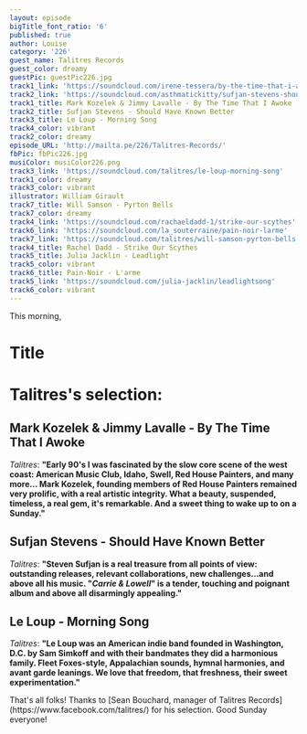 ```yaml
---
layout: episode
bigTitle_font_ratio: '6'
published: true
author: Louise
category: '226'
guest_name: Talitres Records
guest_color: dreamy
guestPic: guestPic226.jpg
track1_link: 'https://soundcloud.com/irene-tessera/by-the-time-that-i-awoke'
track2_link: 'https://soundcloud.com/asthmatickitty/sufjan-stevens-should-have-known-better'
track1_title: Mark Kozelek & Jimmy Lavalle - By The Time That I Awoke
track2_title: Sufjan Stevens - Should Have Known Better
track3_title: Le Loup - Morning Song
track4_color: vibrant
track2_color: dreamy
episode_URL: 'http://mailta.pe/226/Talitres-Records/'
fbPic: fbPic226.jpg
musiColor: musiColor226.png
track3_link: 'https://soundcloud.com/talitres/le-loup-morning-song'
track1_color: dreamy
track3_color: vibrant
illustrator: William Girault
track7_title: Will Samson - Pyrton Bells
track7_color: dreamy
track4_link: 'https://soundcloud.com/rachaeldadd-1/strike-our-scythes'
track6_link: 'https://soundcloud.com/la_souterraine/pain-noir-larme'
track7_link: 'https://soundcloud.com/talitres/will-samson-pyrton-bells'
track4_title: Rachel Dadd - Strike Our Scythes
track5_title: Julia Jacklin - Leadlight
track5_color: vibrant
track6_title: Pain-Noir - L'arme
track5_link: 'https://soundcloud.com/julia-jacklin/leadlightsong'
track6_color: vibrant
---
```

<p id="introduction">This morning,</p>

# Title 



# Talitres's selection:

## Mark Kozelek & Jimmy Lavalle - By The Time That I Awoke
_Talitres_: **"**Early 90's I was fascinated by the slow core scene of the west coast: American Music Club, Idaho, Swell, Red House Painters, and many more... Mark Kozelek, founding members of Red House Painters remained very prolific, with a real artistic integrity. What a beauty, suspended, timeless, a real gem, it's remarkable. And a sweet thing to wake up to on a Sunday.**"**

## Sufjan Stevens - Should Have Known Better
_Talitres_: **"**Steven Sufjan is a real treasure from all points of view: outstanding releases, relevant collaborations, new challenges...and above all his music. "_Carrie & Lowell_" is a tender, touching and poignant album and above all disarmingly appealing.**"**

## Le Loup - Morning Song
_Talitres_: **"**Le Loup was an American indie band founded in Washington, D.C. by Sam Simkoff and with their bandmates they did a harmonious family. Fleet Foxes-style, Appalachian sounds, hymnal harmonies, and avant garde leanings. We love that freedom, that freshness, their sweet experimentation.**"**

<p id="outroduction">That's all folks! Thanks to [Sean Bouchard, manager of Talitres Records](https://www.facebook.com/talitres/) for his selection. Good Sunday everyone!</p>
